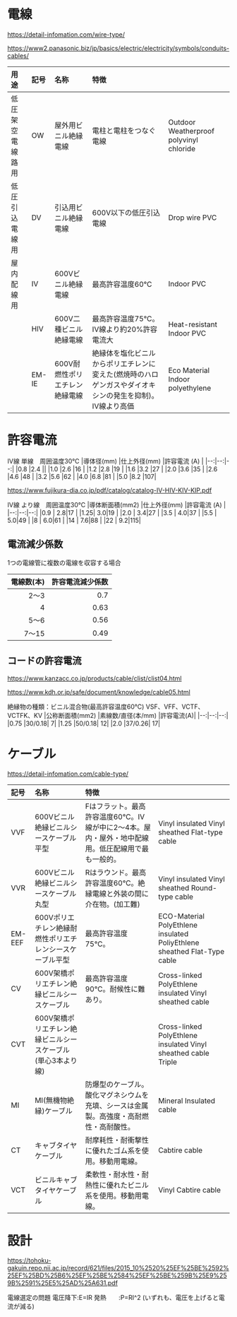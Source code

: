 # 電線

https://detail-infomation.com/wire-type/

https://www2.panasonic.biz/jp/basics/electric/electricity/symbols/conduits-cables/

|用途|記号|名称|特徴||
|:--|:--|:--|:--|:--|
|低圧架空電線路用| OW   |屋外用ビニル絶縁電線|電柱と電柱をつなぐ電線|Outdoor Weatherproof polyvinyl chloride|
|低圧引込電線用  | DV   |引込用ビニル絶縁電線|600V以下の低圧引込電線|Drop wire PVC|
|屋内配線用      | IV   |600Vビニル絶縁電線|最高許容温度60℃|Indoor PVC|
|               | HIV  |600V二種ビニル絶縁電線|最高許容温度75℃。IV線より約20%許容電流大|Heat-resistant Indoor PVC|
|               | EM-IE|600V耐燃性ポリエチレン絶縁電線|絶縁体を塩化ビニルからポリエチレンに変えた(燃焼時のハロゲンガスやダイオキシンの発生を抑制)。IV線より高価|Eco Material Indoor polyethylene|

# 許容電流

IV線 単線　周囲温度30℃ 
|導体径(mm) |仕上外径(mm) |許容電流 (A) |
|--:|--:|--:|
|0.8 |2.4 ||
|1.0 |2.6 |16 |
|1.2 |2.8 |19 |
|1.6 |3.2 |27 |
|2.0 |3.6 |35 |
|2.6 |4.6 |48 |
|3.2 |5.6 |62 |
|4.0 |6.8 |81 |
|5.0 |8.2 |107|

https://www.fujikura-dia.co.jp/pdf/catalog/catalog-IV-HIV-KIV-KIP.pdf

IV線 より線　周囲温度30℃ 
|導体断面積(mm2) |仕上外径(mm) |許容電流 (A) |
|--:|--:|--:|
|0.9 | 2.8|17 |
|1.25| 3.0|19 |
|2.0 | 3.4|27 |
|3.5 | 4.0|37 |
|5.5 | 5.0|49 |
|8   | 6.0|61 |
|14  | 7.6|88 |
|22  | 9.2|115|

## 電流減少係数
1つの電線管に複数の電線を収容する場合

|電線数(本)  |許容電流減少係数 |
|--:|--:|
|2〜3 |0.7 |
|4 |0.63 |
|5〜6 |0.56 |
|7〜15 |0.49 |

## コードの許容電流

https://www.kanzacc.co.jp/products/cable/clist/clist04.html

https://www.kdh.or.jp/safe/document/knowledge/cable05.html

絶縁物の種類：ビニル混合物(最高許容温度60℃)
VSF、VFF、VCTF、VCTFK、KV
|公称断面積(mm2)	|素線数/直径(本/mm) |許容電流(A)|
|--:|--:|--:|
|0.75	|30/0.18| 7|
|1.25	|50/0.18|	12|
|2.0	|37/0.26|	17|



# ケーブル

https://detail-infomation.com/cable-type/

|記号|名称|特徴||
|:--|:---|:--|:--|
|VVF|600Vビニル絶縁ビニルシースケーブル平型|Fはフラット。最高許容温度60℃。IV線が中に2～4本。屋内・屋外・地中配線用。低圧配線用で最も一般的。|Vinyl insulated Vinyl sheathed Flat-type cable|
|VVR|600Vビニル絶縁ビニルシースケーブル丸型|Rはラウンド。最高許容温度60℃。絶縁電線と外装の間に介在物。(加工難)|Vinyl insulated Vinyl sheathed Round-type cable|
|EM-EEF|600Vポリエチレン絶縁耐燃性ポリエチレンシースケーブル平型|最高許容温度75℃。|ECO-Material PolyEthlene insulated PoliyEthlene sheathed Flat-Type cable|
|CV|600V架橋ポリエチレン絶縁ビニルシースケーブル|最高許容温度90℃。耐候性に難あり。|Cross-linked PolyEthlene insulated Vinyl sheathed cable|
|CVT|600V架橋ポリエチレン絶縁ビニルシースケーブル(単心3本より線)||Cross-linked PolyEthlene insulated Vinyl sheathed cable Triple|
|MI|MI(無機物絶縁)ケーブル|防爆型のケーブル。酸化マグネシウムを充填、シースは金属製。高強度・高耐燃性・高耐酸性。|Mineral Insulated cable|
|CT|キャブタイヤケーブル|耐摩耗性・耐衝撃性に優れたゴム系を使用。移動用電線。|Cabtire cable|
|VCT|ビニルキャブタイヤケーブル|柔軟性・耐水性・耐熱性に優れたビニル系を使用。移動用電線。|Vinyl Cabtire cable|

# 設計

https://tohoku-gakuin.repo.nii.ac.jp/record/621/files/2015_10%2520%25EF%25BE%2592%25EF%25BD%25B6%25EF%25BE%2584%25EF%25BE%259B%25E9%259B%2591%25E5%25AD%25A631.pdf

電線選定の問題
電圧降下:E=IR
発熱　　:P=RI^2
(いずれも、電圧を上げると電流が減る)




